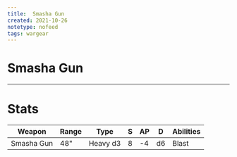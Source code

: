 ```yaml
---
title:  Smasha Gun
created: 2021-10-26
notetype: nofeed
tags: wargear
---
```


# Smasha Gun

---

# Stats

| Weapon     | Range | Type     | S   | AP  | D   | Abilities |
| ---------- | ----- | -------- | --- | --- | --- | --------- |
| Smasha Gun | 48"   | Heavy d3 | 8   | -4  | d6  | Blast     | 
